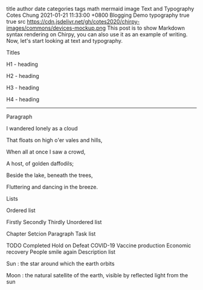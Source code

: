 title	author	date	categories	tags	math	mermaid	image
Text and Typography
Cotes Chung
2021-01-21 11:33:00 +0800
Blogging
Demo
typography
true
true
src
https://cdn.jsdelivr.net/gh/cotes2020/chirpy-images/commons/devices-mockup.png
This post is to show Markdown syntax rendering on Chirpy, you can also use it as an example of writing. Now, let's start looking at text and typography.

Titles

H1 - heading

H2 - heading

H3 - heading

H4 - heading

--- 
Paragraph

I wandered lonely as a cloud

That floats on high o'er vales and hills,

When all at once I saw a crowd,

A host, of golden daffodils;

Beside the lake, beneath the trees,

Fluttering and dancing in the breeze.

Lists

Ordered list

Firstly
Secondly
Thirdly
Unordered list

Chapter
Setcion
Paragraph
Task list

 TODO
 Completed
Hold on
 Defeat COVID-19
 Vaccine production
 Economic recovery
 People smile again
Description list

Sun : the star around which the earth orbits

Moon : the natural satellite of the earth, visible by reflected light from the sun
